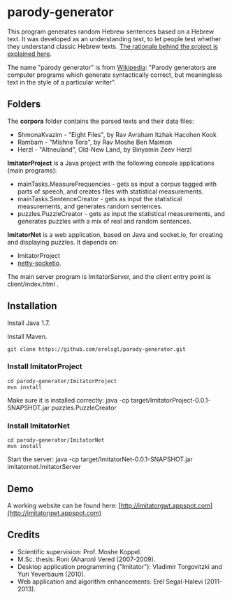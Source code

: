 parody-generator
================

This program generates random Hebrew sentences based on a Hebrew text. It was developed as an understanding test, to let people test whether they understand classic Hebrew texts. [The rationale behind the project is explained here](http://woland.ph.biu.ac.il/?page_id=154).

The name "parody generator" is from [Wikipedia](https://en.wikipedia.org/wiki/Parody_generator):
"Parody generators are computer programs which generate syntactically correct, but meaningless text in the style of a particular writer".

## Folders

The **corpora** folder contains the parsed texts and their data files:
* ShmonaKvazim - "Eight Files", by Rav Avraham Itzhak Hacohen Kook
* Rambam - "Mishne Tora", by Rav Moshe Ben Maimon
* Herzl - "Altneuland", Old-New Land, by Binyamin Zeev Herzl

**ImitatorProject** is a Java project with the following console applications (main programs):
* mainTasks.MeasureFrequencies - gets as input a corpus tagged with parts of speech, and creates files with statistical measurements.
* mainTasks.SentenceCreator - gets as input the statistical measurements, and generates random sentences.
* puzzles.PuzzleCreator - gets as input the statistical measurements, and generates puzzles with a mix of real and random sentences.
 
**ImitatorNet** is a web application, based on Java and socket.io, for creating and displaying puzzles. It depends on:
* ImitatorProject
* [netty-socketio](https://github.com/mrniko/netty-socketio).

The main server program is ImitatorServer, and the client entry point is client/index.html .

## Installation

Install Java 1.7.

Install Maven.

    git clone https://github.com/erelsgl/parody-generator.git

### Install ImitatorProject
    cd parody-generator/ImitatorProject
    mvn install

Make sure it is installed correctly:
    java -cp target/ImitatorProject-0.0.1-SNAPSHOT.jar puzzles.PuzzleCreator

### Install ImitatorNet
    cd parody-generator/ImitatorNet
    mvn install

Start the server:
    java -cp target/ImitatorNet-0.0.1-SNAPSHOT.jar imitatornet.ImitatorServer


## Demo

A working website can be found here: [http://imitatorgwt.appspot.com](http://imitatorgwt.appspot.com)

## Credits

* Scientific supervision: Prof. Moshe Koppel.
* M.Sc. thesis: Roni (Aharon) Vered (2007-2009).
* Desktop application programming ("Imitator"): Vladimir Torgovitzki and Yuri Yeverbaum (2010).
* Web application and algorithm enhancements: Erel Segal-Halevi (2011-2013).

